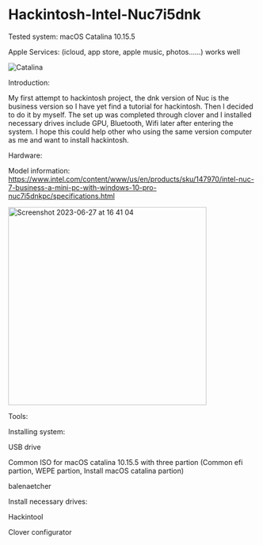 # Hackintosh-Intel-Nuc7i5dnk

Tested system: macOS Catalina 10.15.5

Apple Services: (icloud, app store, apple music, photos......) works well

![Catalina](https://github.com/skamdkas/Hackintosh-Intel-Nuc7i5dnk/assets/119924682/435fd755-4954-453a-9ccf-d73ed8bcd5d0)


Introduction:

My first attempt to hackintosh project, the dnk version of Nuc is the business version so I have yet find a tutorial for hackintosh. Then I decided to do it by myself. The set up was completed through clover and I installed necessary drives include GPU, Bluetooth, Wifi later after entering the system. I hope this could help other who using the same version computer as me and want to install hackintosh.

Hardware:

Model information: https://www.intel.com/content/www/us/en/products/sku/147970/intel-nuc-7-business-a-mini-pc-with-windows-10-pro-nuc7i5dnkpc/specifications.html

<img width="400" alt="Screenshot 2023-06-27 at 16 41 04" src="https://github.com/skamdkas/Hackintosh-Intel-Nuc7i5dnk/assets/119924682/63a1a5d8-2b00-4c00-9eee-8992551e7890">





Tools:


Installing system:

USB drive

Common ISO for macOS catalina 10.15.5 with three partion (Common efi partion, WEPE partion, Install macOS catalina partion)

balenaetcher


Install necessary drives:

Hackintool

Clover configurator
